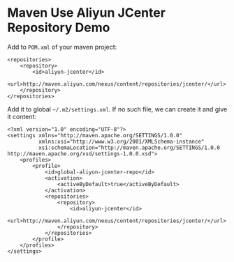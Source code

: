 Maven Use Aliyun JCenter Repository Demo
========================================

Add to `POM.xml` of your maven project:

```
<repositories>
    <repository>
        <id>aliyun-jcenter</id>
        <url>http://maven.aliyun.com/nexus/content/repositories/jcenter/</url>
    </repository>
</repositories>
```

Add it to global `~/.m2/settings.xml`. If no such file, we can create it and give it content:

```
<?xml version="1.0" encoding="UTF-8"?>
<settings xmlns="http://maven.apache.org/SETTINGS/1.0.0"
          xmlns:xsi="http://www.w3.org/2001/XMLSchema-instance"
          xsi:schemaLocation="http://maven.apache.org/SETTINGS/1.0.0 http://maven.apache.org/xsd/settings-1.0.0.xsd">
    <profiles>
        <profile>
            <id>global-aliyun-jcenter-repo</id>
            <activation>
                <activeByDefault>true</activeByDefault>
            </activation>
            <repositories>
                <repository>
                    <id>aliyun-jcenter</id>
                    <url>http://maven.aliyun.com/nexus/content/repositories/jcenter/</url>
                </repository>
            </repositories>
        </profile>
    </profiles>
</settings>
```



